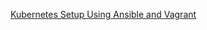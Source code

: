 [Kubernetes Setup Using Ansible and Vagrant](https://kubernetes.io/blog/2019/03/15/kubernetes-setup-using-ansible-and-vagrant/)
